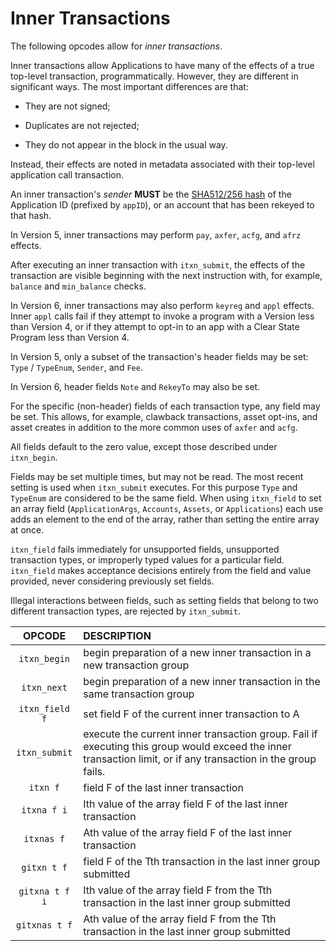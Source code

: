 # Inner Transactions

The following opcodes allow for _inner transactions_.

Inner transactions allow Applications to have many of the effects of a true top-level
transaction, programmatically. However, they are different in significant ways.
The most important differences are that:

- They are not signed;

- Duplicates are not rejected;

- They do not appear in the block in the usual way.

Instead, their effects are noted in metadata associated with their top-level application
call transaction.

An inner transaction's _sender_ **MUST** be the [SHA512/256 hash](../crypto/crypto-sha512-256.md)
of the Application ID (prefixed by `appID`), or an account that has been rekeyed
to that hash.

In Version 5, inner transactions may perform `pay`, `axfer`, `acfg`, and `afrz` effects. 

After executing an inner transaction with `itxn_submit`, the effects of the transaction
are visible beginning with the next instruction with, for example, `balance` and
`min_balance` checks.

In Version 6, inner transactions may also perform `keyreg` and `appl` effects. Inner
`appl` calls fail if they attempt to invoke a program with a Version less than Version
4, or if they attempt to opt-in to an app with a Clear State Program less than Version 4.

In Version 5, only a subset of the transaction's header fields may be set: `Type` / 
`TypeEnum`, `Sender`, and `Fee`.

In Version 6, header fields `Note` and `RekeyTo` may also be set.

For the specific (non-header) fields of each transaction type, any field may be set.
This allows, for example, clawback transactions, asset opt-ins, and asset creates
in addition to the more common uses of `axfer` and `acfg`.

All fields default to the zero value, except those described under `itxn_begin`.

Fields may be set multiple times, but may not be read. The most recent setting is
used when `itxn_submit` executes. For this purpose `Type` and `TypeEnum` are considered
to be the same field. When using `itxn_field` to set an array field (`ApplicationArgs`,
`Accounts`, `Assets`, or `Applications`) each use adds an element to the end of
the array, rather than setting the entire array at once.

`itxn_field` fails immediately for unsupported fields, unsupported transaction types,
or improperly typed values for a particular field. `itxn_field` makes acceptance
decisions entirely from the field and value provided, never considering previously
set fields.

Illegal interactions between fields, such as setting fields that belong to two different
transaction types, are rejected by `itxn_submit`.

|     OPCODE     | DESCRIPTION                                                                                                                                                   |
|:--------------:|:--------------------------------------------------------------------------------------------------------------------------------------------------------------|
|  `itxn_begin`  | begin preparation of a new inner transaction in a new transaction group                                                                                       |
|  `itxn_next`   | begin preparation of a new inner transaction in the same transaction group                                                                                    |
| `itxn_field f` | set field F of the current inner transaction to A                                                                                                             |
| `itxn_submit`  | execute the current inner transaction group. Fail if executing this group would exceed the inner transaction limit, or if any transaction in the group fails. |
|    `itxn f`    | field F of the last inner transaction                                                                                                                         |
|  `itxna f i`   | Ith value of the array field F of the last inner transaction                                                                                                  |
|   `itxnas f`   | Ath value of the array field F of the last inner transaction                                                                                                  |
|  `gitxn t f`   | field F of the Tth transaction in the last inner group submitted                                                                                              |
| `gitxna t f i` | Ith value of the array field F from the Tth transaction in the last inner group submitted                                                                     |
| `gitxnas t f`  | Ath value of the array field F from the Tth transaction in the last inner group submitted                                                                     |
